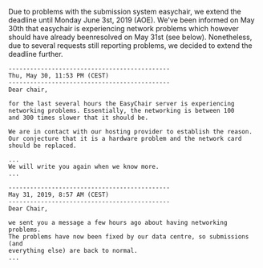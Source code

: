 Due to problems with the submission system easychair, we extend the deadline until Monday June 3st, 2019 (AOE).
We've been informed on May 30th that easychair is experiencing network problems which however should have already beenresolved on May 31st (see below).
Nonetheless, due to several requests still reporting problems, we decided to extend the deadline further.

```
---------------------------------------------
Thu, May 30, 11:53 PM (CEST)
---------------------------------------------
Dear chair,

for the last several hours the EasyChair server is experiencing
networking problems. Essentially, the networking is between 100
and 300 times slower that it should be.

We are in contact with our hosting provider to establish the reason.
Our conjecture that it is a hardware problem and the network card
should be replaced.

...
We will write you again when we know more.
...

---------------------------------------------
May 31, 2019, 8:57 AM (CEST)
---------------------------------------------
Dear Chair,

we sent you a message a few hours ago about having networking problems.
The problems have now been fixed by our data centre, so submissions (and
everything else) are back to normal.
...

```
